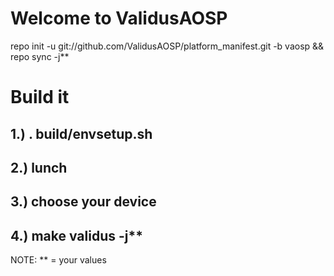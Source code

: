 Welcome to ValidusAOSP
======================

repo init -u git://github.com/ValidusAOSP/platform_manifest.git -b vaosp && repo sync -j**


Build it
========

1.) . build/envsetup.sh
-----------------------
2.) lunch
-----------------------
3.) choose your device
-----------------------
4.) make validus -j**
-----------------------

NOTE: ** = your values 






